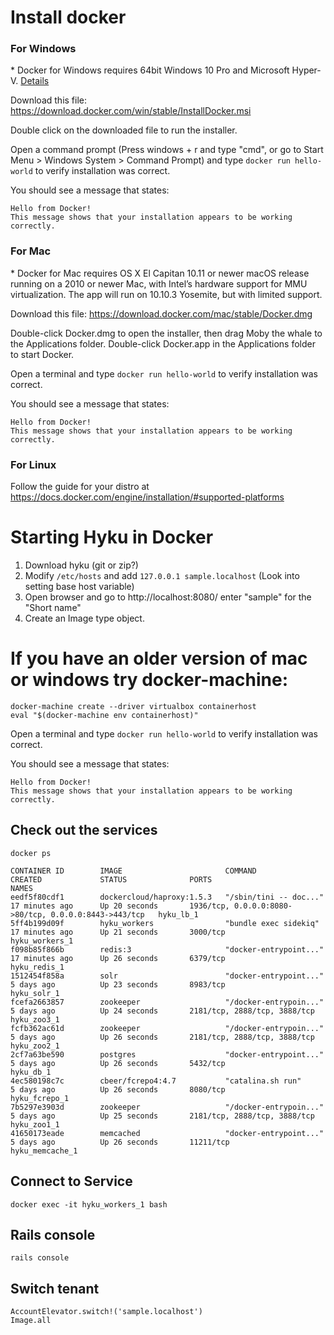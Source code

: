 # Install docker
### For Windows
\* Docker for Windows requires 64bit Windows 10 Pro and Microsoft Hyper-V. [Details](https://docs.docker.com/docker-for-windows/install/#what-to-know-before-you-install)

Download this file: https://download.docker.com/win/stable/InstallDocker.msi

Double click on the downloaded file to run the installer.

Open a command prompt (Press windows + r and type "cmd", or go to Start Menu > Windows System > Command Prompt) and type `docker run hello-world` to verify installation was correct.

You should see a message that states:
```
Hello from Docker!
This message shows that your installation appears to be working correctly.
```

### For Mac
\* Docker for Mac requires OS X El Capitan 10.11 or newer macOS release running on a 2010 or newer Mac, with Intel’s hardware support for MMU virtualization. The app will run on 10.10.3 Yosemite, but with limited support.

Download this file: https://download.docker.com/mac/stable/Docker.dmg

Double-click Docker.dmg to open the installer, then drag Moby the whale to the Applications folder.
Double-click Docker.app in the Applications folder to start Docker.

Open a terminal and type `docker run hello-world` to verify installation was correct.

You should see a message that states:
```
Hello from Docker!
This message shows that your installation appears to be working correctly.
```

### For Linux

Follow the guide for your distro at https://docs.docker.com/engine/installation/#supported-platforms


# Starting Hyku in Docker

1. Download hyku (git or zip?)
1. Modify `/etc/hosts` and add `127.0.0.1 sample.localhost` (Look into setting base host variable)
1. Open browser and go to http://localhost:8080/ enter "sample" for the "Short name"
1. Create an Image type object.

# If you have an older version of mac or windows try docker-machine:

```
docker-machine create --driver virtualbox containerhost
eval "$(docker-machine env containerhost)"
```


Open a terminal and type `docker run hello-world` to verify installation was correct.

You should see a message that states:
```
Hello from Docker!
This message shows that your installation appears to be working correctly.
```

## Check out the services
```
docker ps
```

```
CONTAINER ID        IMAGE                       COMMAND                  CREATED             STATUS              PORTS                                                   NAMES
eedf5f80cdf1        dockercloud/haproxy:1.5.3   "/sbin/tini -- doc..."   17 minutes ago      Up 20 seconds       1936/tcp, 0.0.0.0:8080->80/tcp, 0.0.0.0:8443->443/tcp   hyku_lb_1
5ff4b199d09f        hyku_workers                "bundle exec sidekiq"    17 minutes ago      Up 21 seconds       3000/tcp                                                hyku_workers_1
f098b85f866b        redis:3                     "docker-entrypoint..."   17 minutes ago      Up 26 seconds       6379/tcp                                                hyku_redis_1
1512454f858a        solr                        "docker-entrypoint..."   5 days ago          Up 23 seconds       8983/tcp                                                hyku_solr_1
fcefa2663857        zookeeper                   "/docker-entrypoin..."   5 days ago          Up 24 seconds       2181/tcp, 2888/tcp, 3888/tcp                            hyku_zoo3_1
fcfb362ac61d        zookeeper                   "/docker-entrypoin..."   5 days ago          Up 26 seconds       2181/tcp, 2888/tcp, 3888/tcp                            hyku_zoo2_1
2cf7a63be590        postgres                    "docker-entrypoint..."   5 days ago          Up 26 seconds       5432/tcp                                                hyku_db_1
4ec580198c7c        cbeer/fcrepo4:4.7           "catalina.sh run"        5 days ago          Up 26 seconds       8080/tcp                                                hyku_fcrepo_1
7b5297e3903d        zookeeper                   "/docker-entrypoin..."   5 days ago          Up 25 seconds       2181/tcp, 2888/tcp, 3888/tcp                            hyku_zoo1_1
41650173eade        memcached                   "docker-entrypoint..."   5 days ago          Up 26 seconds       11211/tcp                                               hyku_memcache_1
```

## Connect to Service

```
docker exec -it hyku_workers_1 bash
```

## Rails console

```
rails console
```

## Switch tenant
```
AccountElevator.switch!('sample.localhost')
Image.all
```